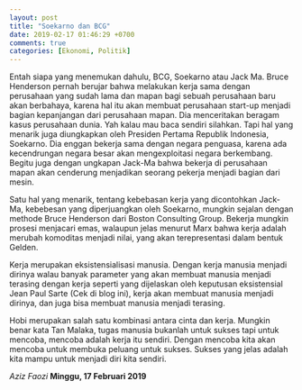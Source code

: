 ```yaml
---
layout: post
title: "Soekarno dan BCG"
date: 2019-02-17 01:46:29 +0700
comments: true
categories: [Ekonomi, Politik]
---
```

Entah siapa yang menemukan dahulu, BCG, Soekarno atau Jack Ma. Bruce Henderson
pernah berujar bahwa melakukan kerja sama dengan perusahaan yang sudah lama dan
mapan bagi sebuah perusahaan baru akan berbahaya, karena hal itu akan membuat
perusahaan start-up menjadi bagian kepanjangan dari perusahaan mapan. Dia menceritakan
beragam kasus perusahaan dunia. Yah kalau mau baca sendiri silahkan. Tapi hal yang menarik
juga diungkapkan oleh Presiden Pertama Republik Indonesia, Soekarno. Dia enggan
bekerja sama dengan negara penguasa, karena ada kecendrungan negara besar akan
mengexploitasi negara berkembang. Begitu juga dengan ungkapan Jack-Ma bahwa bekerja
di perusahaan mapan akan cenderung menjadikan seorang pekerja menjadi bagian
dari mesin.  

Satu hal yang menarik, tentang kebebasan kerja yang dicontohkan Jack-Ma, kebebesan
yang diperjuangkan oleh Soekarno, mungkin sejalan dengan methode Bruce Henderson
dari Boston Consulting Group. Bekerja mungkin prosesi menjacari emas, walaupun
jelas menurut Marx bahwa kerja adalah merubah komoditas menjadi nilai, yang akan
terepresentasi dalam bentuk Gelden.

Kerja merupakan eksistensialisasi manusia. Dengan kerja manusia menjadi dirinya
walau banyak parameter yang akan membuat manusia menjadi terasing dengan kerja
seperti yang dijelaskan oleh keputusan eksistensial Jean Paul Sarte (Cek di blog ini),
kerja akan membuat manusia menjadi dirinya, dan juga bisa membuat manusia menjadi terasing.

Hobi merupakan salah satu kombinasi antara cinta dan kerja. Mungkin benar kata
Tan Malaka, tugas manusia bukanlah untuk sukses tapi untuk mencoba, mencoba
adalah kerja itu sendiri. Dengan mencoba kita akan mencoba untuk membuka peluang
untuk sukses. Sukses yang jelas adalah kita mampu untuk menjadi diri kita sendiri.

*Aziz Faozi*
**Minggu, 17 Februari 2019**
